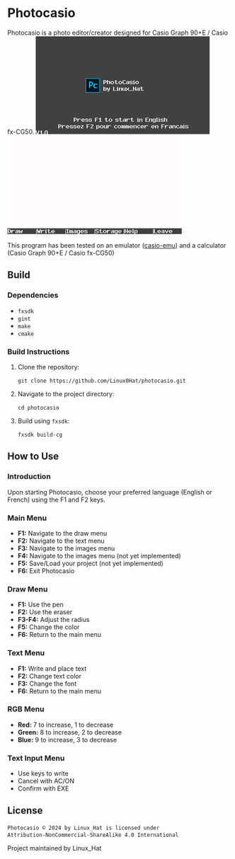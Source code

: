 # Photocasio

Photocasio is a photo editor/creator designed for Casio Graph 90+E / Casio fx-CG50.
![plot](./images/intro.png)
![plot](./images/main-menu.png)

This program has been tested on an emulator ([casio-emu](https://github.com/Heath123/casio-emu)) and a calculator (Casio Graph 90+E / Casio fx-CG50)

## Build

### Dependencies

- `fxsdk`
- `gint`
- `make`
- `cmake`

### Build Instructions

1. Clone the repository:

   ```
   git clone https://github.com/Linux0Hat/photocasio.git
   ```

2. Navigate to the project directory:

   ```
   cd photocasio
   ```

3. Build using `fxsdk`:

   ```
   fxsdk build-cg
   ```

## How to Use

### Introduction

Upon starting Photocasio, choose your preferred language (English or French) using the F1 and F2 keys.

### Main Menu

- **F1:** Navigate to the draw menu
- **F2:** Navigate to the text menu
- **F3:** Navigate to the images menu
- **F4:** Navigate to the images menu (not yet implemented)
- **F5:** Save/Load your project (not yet implemented)
- **F6:** Exit Photocasio

### Draw Menu

- **F1:** Use the pen
- **F2:** Use the eraser
- **F3-F4:** Adjust the radius
- **F5:** Change the color
- **F6:** Return to the main menu

### Text Menu

- **F1:** Write and place text
- **F2:** Change text color
- **F3:** Change the font
- **F6:** Return to the main menu

### RGB Menu

- **Red:** 7 to increase, 1 to decrease
- **Green:** 8 to increase, 2 to decrease
- **Blue:** 9 to increase, 3 to decrease

### Text Input Menu

- Use keys to write
- Cancel with AC/ON
- Confirm with EXE

## License

```
Photocasio © 2024 by Linux_Hat is licensed under
Attribution-NonCommercial-ShareAlike 4.0 International
```

Project maintained by Linux_Hat
